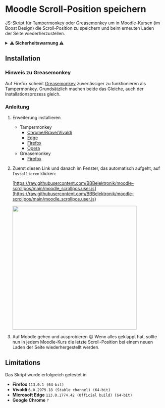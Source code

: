 # Moodle Scroll-Position speichern
[JS-Skript](moodle_scrollpos.user.js) für [Tampermonkey](https://www.tampermonkey.net/) oder [Greasemonkey](https://www.greasespot.net/) um in Moodle-Kursen (im Boost Design) die Scroll-Position zu speichern und beim erneuten Laden der Seite wiederherzustellen.
<details><summary><b>⚠️ Sicherheitswarnung ⚠️</b></summary> Tampermonkey und Greasemonkey sind Browser-Erweiterungen, die auf Webseiten zusätzliche Skripte ausführen können. Dies kann auch bösartig genutzt werden, es sollten nur Skripte aus vertrauenswürdigen Quellen installiert werden! <a href="moodle_scrollpos.user.js">Das Skript, von dem hier die Rede ist</a>, wird nur auf Seiten mit der URL <code>https://moodle.bbbaden.ch/course/view.php*</code> ausgeführt. Das <code>*</code> steht dabei für eine beliebe Zahlen-, Buchstaben- oder Zeichenfolge. So wird das Skript beispielsweise auf <code>https://moodle.bbbaden.ch/course/view.php?id=42</code> auch ausgeführt.</details>

## Installation

### Hinweis zu Greasemonkey
Auf Firefox scheint [Greasemonkey](https://addons.mozilla.org/de/firefox/addon/greasemonkey/) zuverlässiger zu funktionieren als Tampermonkey. Grundsätzlich machen beide das Gleiche, auch der Installationsprozess gleich.

### Anleitung
1. Erweiterung installieren
   * Tampermonkey
     * [Chrome/Brave/Vivaldi](https://chrome.google.com/webstore/detail/tampermonkey/dhdgffkkebhmkfjojejmpbldmpobfkfo)
     * [Edge](https://microsoftedge.microsoft.com/addons/detail/tampermonkey/iikmkjmpaadaobahmlepeloendndfphd?hl=de-DE&gl=CH)
     * [Firefox](https://addons.mozilla.org/de/firefox/addon/tampermonkey/)
     * [Opera](https://addons.opera.com/de/extensions/details/tampermonkey-beta/)
   * Greasemonkey
     * [Firefox](https://addons.mozilla.org/de/firefox/addon/greasemonkey/)

2. Zuerst diesen Link und danach im Fenster, das automatisch aufgeht, auf `Installieren` klicken:

    [https://raw.githubusercontent.com/BBBelektronik/moodle-scrollpos/main/moodle_scrollpos.user.js](https://raw.githubusercontent.com/BBBelektronik/moodle-scrollpos/main/moodle_scrollpos.user.js)

    <img src="images/install.png" width=400>

3. Auf Moodle gehen und ausprobieren 😊 Wenn alles geklappt hat, sollte nun in jedem Moodle-Kurs die letzte Scroll-Position bei einem neuen Laden der Seite wiederhergestellt werden.

## Limitations
Das Skript wurde erfolgreich getestet in
* **Firefox** `113.0.1 (64-bit)`
* **Vivaldi** `6.0.2979.18 (Stable channel) (64-bit)`
* **Microsoft Edge** `113.0.1774.42 (Official build) (64-bit)`
* **Google Chrome** `?`

